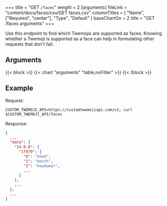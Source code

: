 +++
title = "GET `/faces`"
weight = 2
[arguments]
  fileLink = "content/docs/faces/csv/GET faces.csv"
  columnTitles = [
    "Name",
    ["Required", "center"],
    "Type",
    "Default"
  ]
  baseChartOn = 2
  title = "GET /faces arguments"
+++

Use this endpoint to find which Twemojis are supported as faces. Knowing whether a Twemoji is supported as a face can help in formulating other requests that don't fail.

## Arguments

{{< block >}}
  {{< chart "arguments" "table,noFilter" >}}
{{< /block >}}

## Example

Request:

```curl
CUSTOM_TWEMOJI_API=https://customtwemojiapi.com/v1; curl $CUSTOM_TWEMOJI_API/faces
```

Response:

```json
{
  ...
  "data": {
    "14.0.0": {
      "1f979": {
        "0": "head",
        "1": "mouth",
        "2": "headwear",
        ...
      }
    },
    ...
  },
  ...
}
```
